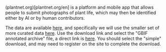 (plantnet.org)[plantnet.org/en] is a platform and mobile app that allows people
to submit photographs of plant life, which may then be identified either by
AI or by human contributors.  

The data are available [here](https://www.gbif.org/publisher/da86174a-a605-43a4-a5e8-53d484152cd3),
and specifically we will use the smaller set of more curated data 
[here](https://www.gbif.org/dataset/7a3679ef-5582-4aaa-81f0-8c2545cafc81).  Use the download
link and select the "GBIF annotated archive" file, a direct link is
[here](https://www.gbif.org/occurrence/download?dataset_key=7a3679ef-5582-4aaa-81f0-8c2545cafc81).
You should select the "simple" download, and may need to register on the site to complete
the download.
